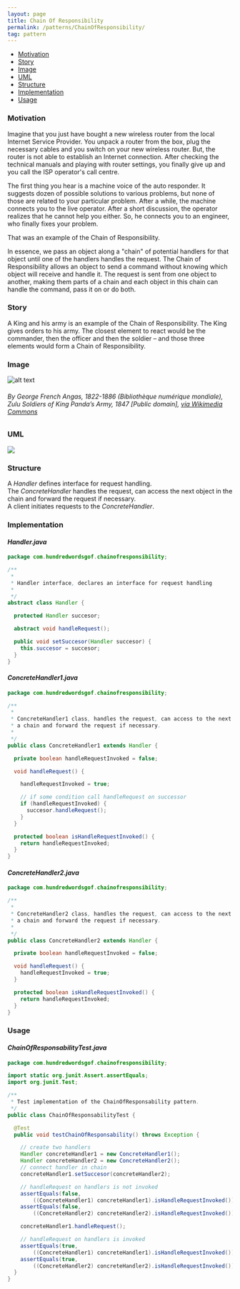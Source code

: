 ```yaml
---
layout: page
title: Chain Of Responsibility
permalink: /patterns/ChainOfResponsibility/
tag: pattern
---
```


* [Motivation](#Motivation)
* [Story](#Story)
* [Image](#Image)
* [UML](#UML)
* [Structure](#Structure)
* [Implementation](#Implementation)
* [Usage](#Usage)


###  <a id="Motivation"></a>Motivation 

Imagine that you just have bought a new wireless router from the local Internet Service Provider. 
You unpack a router from the box, plug the necessary cables and you switch on your new wireless router. 
But, the router is not able to establish an Internet connection. 
After checking the technical manuals and playing with router settings, you finally give up and you call the ISP operator's call centre.


The first thing you hear is a machine voice of the auto responder. 
It suggests dozen of possible solutions to various problems, but none of those are related to your particular problem. 
After a while, the machine connects you to the live operator. After a short discussion, the operator realizes that he cannot help you either. 
So, he connects you to an engineer, who finally fixes your problem.


That was an example of the Chain of Responsibility.


In essence, we pass an object along a "chain" of potential handlers for that object until one of the handlers handles the request.
The Chain of Responsibility allows an object to send a command without knowing which object will receive and handle it. 
The request is sent from one object to another, making them parts of a chain and each object in this chain can handle the command, 
pass it on or do both.






###  <a id="Story"></a>Story 

A King and his army is an example of the Chain of Responsibility. 
The King gives orders to his army. The closest element to react would be the commander, 
then the officer and then the soldier – and those three elements would form a Chain of Responsibility.





###  <a id="Image"></a>Image 


![alt text](http://www.design-patterns-stories.com/assets/img/image/chainofresponsibility.jpg "Zulu Soldiers of King Panda’s Army, 1847")  
###### By George French Angas, 1822-1886 (Bibliothèque numérique mondiale), Zulu Soldiers of King Panda’s Army, 1847 [Public domain], <a href="https://commons.wikimedia.org/wiki/File%3AZulu_soldiers_of_the_army_of_King_Umpande_(Panda)%2C_1847.png">via Wikimedia Commons</a>




###  <a id="UML"></a>UML
[![](http://www.design-patterns-stories.com/assets/img/uml/chainofresponsibility.png)](http://www.design-patterns-stories.com/assets/img/uml/chainofresponsibility.png)



###  <a id="Structure"></a>Structure 

A *Handler* defines interface for request handling.  
The *ConcreteHandler* handles the request, can access the next object in the chain and forward the request if necessary.  
A client initiates requests to the *ConcreteHandler*.  




###  <a id="Implementation"></a>Implementation 

#### *Handler.java* 
```java 
package com.hundredwordsgof.chainofresponsibility;

/**
 * 
 * Handler interface, declares an interface for request handling
 *
 */
abstract class Handler {

  protected Handler succesor;

  abstract void handleRequest();

  public void setSuccesor(Handler succesor) {
    this.succesor = succesor;
  }
}
```

#### *ConcreteHandler1.java* 
```java 
package com.hundredwordsgof.chainofresponsibility;

/**
 * 
 * ConcreteHandler1 class, handles the request, can access to the next object in
 * a chain and forward the request if necessary.
 * 
 */
public class ConcreteHandler1 extends Handler {

  private boolean handleRequestInvoked = false;

  void handleRequest() {

    handleRequestInvoked = true;

    // if some condition call handleRequest on successor
    if (handleRequestInvoked) {
      succesor.handleRequest();
    }
  }

  protected boolean isHandleRequestInvoked() {
    return handleRequestInvoked;
  }
}
```

#### *ConcreteHandler2.java* 
```java 
package com.hundredwordsgof.chainofresponsibility;

/**
 * 
 * ConcreteHandler2 class, handles the request, can access to the next object in
 * a chain and forward the request if necessary.
 * 
 */
public class ConcreteHandler2 extends Handler {

  private boolean handleRequestInvoked = false;

  void handleRequest() {
    handleRequestInvoked = true;
  }

  protected boolean isHandleRequestInvoked() {
    return handleRequestInvoked;
  }
}
```

###  <a id="Usage"></a>Usage 

#### *ChainOfResponsabilityTest.java* 
```java 
package com.hundredwordsgof.chainofresponsibility;

import static org.junit.Assert.assertEquals;
import org.junit.Test;

/**
 * Test implementation of the ChainOfResponsability pattern.
 */
public class ChainOfResponsabilityTest {

  @Test
  public void testChainOfResponsability() throws Exception {

    // create two handlers
    Handler concreteHandler1 = new ConcreteHandler1();
    Handler concreteHandler2 = new ConcreteHandler2();
    // connect handler in chain
    concreteHandler1.setSuccesor(concreteHandler2);

    // handleRequest on handlers is not invoked
    assertEquals(false,
        ((ConcreteHandler1) concreteHandler1).isHandleRequestInvoked());
    assertEquals(false,
        ((ConcreteHandler2) concreteHandler2).isHandleRequestInvoked());

    concreteHandler1.handleRequest();

    // handleRequest on handlers is invoked
    assertEquals(true,
        ((ConcreteHandler1) concreteHandler1).isHandleRequestInvoked());
    assertEquals(true,
        ((ConcreteHandler2) concreteHandler2).isHandleRequestInvoked());
  }
}
```

